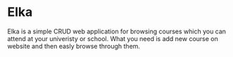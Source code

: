 # Elka

Elka is a simple CRUD web application for browsing courses which you can attend at your univeristy or school. What you need is add new course on website and then easly browse through them.